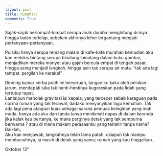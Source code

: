 ```yaml
---
layout: post
title: Rumah(?)
comments: True
---
```


Sajak-sajak berlompat-lompat serupa anak domba menghitung dirinya hingga bulan terlelap, sebelum akhirnya leher tergantung menjadi pertanyaan-pertanyaan.

Puisiku hanya serupa remang malam di kafe-kafe murahan kemudian aku kan melukis bintang serupa binatang-binatang dalam buku gambar, menjadikan mereka monyet atau gajah bercula empat di tengah pasar, hingga asing menjadi langkah, hingga asin tak serupa air mata. “tak ada lagi tempat. pergilah ke neraka!”

Dinding kamar serba putih ini berseruan, tangan ku kaku oleh pelukan jarum, mendapati luka tak henti-hentinya kugoreskan pada lidah yang tertutup rapat.  
Lantaipun menolak gravitasi isi kepala; yang tercecer sebab keraguan pada norma rumah yang tak terawat, dadaku menyanyikan lagu kematian. Tak ada lagi pena ataupun kuas sebagai sarana pemuas keinginan yang mati muda, hanya ada aku dan tanda tanya menikmati napas di dalam keranda jika kelak kau bertanya, ke mana perginya detak yang tak sempurna berwarna ?
atau di mana makam perasaanku yang terlahir tanpa nama?  
Baiklah,  
Aku kan menjawab, langkahnya telah lama patah, usiapun tak mampu membunuhnya, ia masih di detak yang sama; rumah yang kau tinggalkan.

Oktober 13"